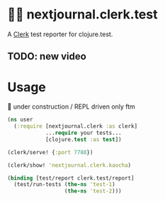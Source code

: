 # 👩‍🔬 nextjournal.clerk.test

A [Clerk](https://github.com/nextjournal/clerk) test reporter for clojure.test.

## TODO: new video

# Usage

🚧 under construction / REPL driven only ftm

```clojure 
(ns user
  (:require [nextjournal.clerk :as clerk]
            ...require your tests...
            [clojure.test :as test])

(clerk/serve! {:port 7788})

(clerk/show! 'nextjournal.clerk.kaocha)

(binding [test/report clerk.test/report]
  (test/run-tests (the-ns 'test-1)
                  (the-ns 'test-2)))
```
